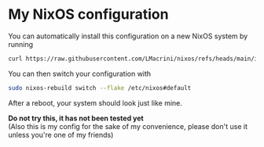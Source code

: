 # My NixOS configuration

You can automatically install this configuration on a new NixOS system by running
```bash
curl https://raw.githubusercontent.com/LMacrini/nixos/refs/heads/main/init.sh | sudo bash
```

You can then switch your configuration with
```bash
sudo nixos-rebuild switch --flake /etc/nixos#default
```
After a reboot, your system should look just like mine.

**Do not try this, it has not been tested yet**\
(Also this is my config for the sake of my convenience,
please don't use it unless you're one of my friends)
